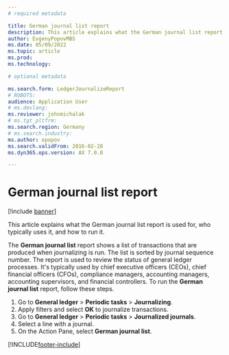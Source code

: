 ```yaml
---
# required metadata

title: German journal list report
description: This article explains what the German journal list report is used for, who typically uses it, and how to run it.
author: EvgenyPopovMBS
ms.date: 05/09/2022
ms.topic: article
ms.prod: 
ms.technology: 

# optional metadata

ms.search.form: LedgerJournalizeReport
# ROBOTS: 
audience: Application User
# ms.devlang: 
ms.reviewer: johnmichalak
# ms.tgt_pltfrm: 
ms.search.region: Germany
# ms.search.industry: 
ms.author: epopov
ms.search.validFrom: 2016-02-28
ms.dyn365.ops.version: AX 7.0.0

---
```


# German journal list report

[!include [banner](../../includes/banner.md)]

This article explains what the German journal list report is used for, who typically uses it, and how to run it.

The **German journal list** report shows a list of transactions that are produced when journalizing is run. The list is sorted by journal sequence number. The report is used to review the status of general ledger processes. It's typically used by chief executive officers (CEOs), chief financial officers (CFOs), compliance managers, accounting managers, accounting supervisors, and financial controllers. To run the **German journal list** report, follow these steps.

1.  Go to **General ledger** > **Periodic tasks** > **Journalizing**.
2.  Apply filters and select **OK** to journalize transactions.
3.  Go to **General ledger** > **Periodic tasks** > **Journalized journals**. 
4.  Select a line with a journal.
5.  On the Action Pane, select **German journal list**.






[!INCLUDE[footer-include](../../../includes/footer-banner.md)]
